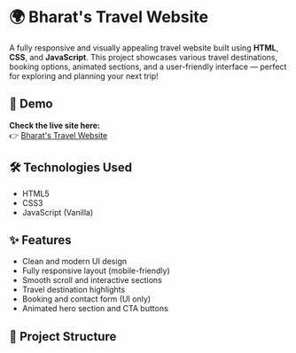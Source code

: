 # 🌍 Bharat's Travel Website 

A fully responsive and visually appealing travel website built using **HTML**, **CSS**, and **JavaScript**. This project showcases various travel destinations, booking options, animated sections, and a user-friendly interface — perfect for exploring and planning your next trip!

## 🔗 Demo

**Check the live site here:**  
👉 [Bharat's Travel Website](https://bharatdungriyal.github.io/Travel/)

## 🛠️ Technologies Used

- HTML5
- CSS3
- JavaScript (Vanilla)

## ✨ Features

- Clean and modern UI design
- Fully responsive layout (mobile-friendly)
- Smooth scroll and interactive sections
- Travel destination highlights
- Booking and contact form (UI only)
- Animated hero section and CTA buttons

## 📁 Project Structure

